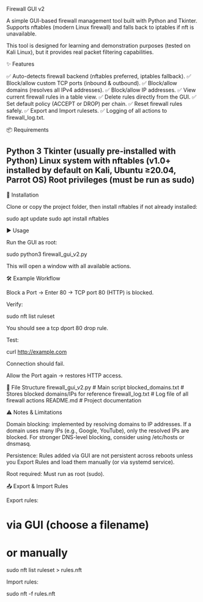 Firewall GUI v2

A simple GUI-based firewall management tool built with Python and Tkinter.
Supports nftables (modern Linux firewall) and falls back to iptables if nft is unavailable.

This tool is designed for learning and demonstration purposes (tested on Kali Linux), but it provides real packet filtering capabilities.

✨ Features

✅ Auto-detects firewall backend (nftables preferred, iptables fallback).
✅ Block/allow custom TCP ports (inbound & outbound).
✅ Block/allow domains (resolves all IPv4 addresses).
✅ Block/allow IP addresses.
✅ View current firewall rules in a table view.
✅ Delete rules directly from the GUI.
✅ Set default policy (ACCEPT or DROP) per chain.
✅ Reset firewall rules safely.
✅ Export and Import rulesets.
✅ Logging of all actions to firewall_log.txt.

📦 Requirements

Python 3
Tkinter (usually pre-installed with Python)
Linux system with nftables (v1.0+ installed by default on Kali, Ubuntu ≥20.04, Parrot OS)
Root privileges (must be run as sudo)
----------------------------------------------------------------------------------------------------------------------------------

🚀 Installation

Clone or copy the project folder, then install nftables if not already installed:

sudo apt update
sudo apt install nftables

▶️ Usage

Run the GUI as root:

sudo python3 firewall_gui_v2.py


This will open a window with all available actions.

🛠 Example Workflow

Block a Port → Enter 80 → TCP port 80 (HTTP) is blocked.

Verify:

sudo nft list ruleset


You should see a tcp dport 80 drop rule.

Test:

curl http://example.com


Connection should fail.

Allow the Port again → restores HTTP access.

📂 File Structure
firewall_gui_v2.py     # Main script
blocked_domains.txt    # Stores blocked domains/IPs for reference
firewall_log.txt       # Log file of all firewall actions
README.md              # Project documentation

⚠️ Notes & Limitations

Domain blocking: implemented by resolving domains to IP addresses. If a domain uses many IPs (e.g., Google, YouTube), only the resolved IPs are blocked. For stronger DNS-level blocking, consider using /etc/hosts or dnsmasq.

Persistence: Rules added via GUI are not persistent across reboots unless you Export Rules and load them manually (or via systemd service).

Root required: Must run as root (sudo).

📤 Export & Import Rules

Export rules:

# via GUI (choose a filename)
# or manually
sudo nft list ruleset > rules.nft


Import rules:

sudo nft -f rules.nft